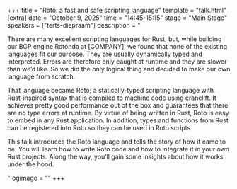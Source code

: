 +++
title = "Roto: a fast and safe scripting language"
template = "talk.html"
[extra]
  date = "October 9, 2025"
  time = "14:45-15:15"
  stage = "Main Stage" 
  speakers = ["terts-diepraam"]
  description = "<p>There are many excellent scripting languages for Rust, but, while building our BGP engine Rotonda at [COMPANY], we found that none of the existing languages fit our purpose. They are usually dynamically typed and interpreted. Errors are therefore only caught at runtime and they are slower than we’d like. So,we did the only logical thing and decided to make our own language from scratch.</p><p>That language became Roto; a statically-typed scripting language with Rust-inspired syntax that is compiled to machine code using cranelift. It achieves pretty good performance out of the box and guarantees that there are no type errors at runtime. By virtue of being written in Rust, Roto is easy to embed in any Rust application. In addition, types and functions from Rust can be registered into Roto so they can be used in Roto scripts.</p><p>This talk introduces the Roto language and tells the story of how it came to be. You will learn how to write Roto code and how to integrate it in your own Rust projects. Along the way, you’ll gain some insights about how it works under the hood.</p>"
  ogimage = ""
+++
